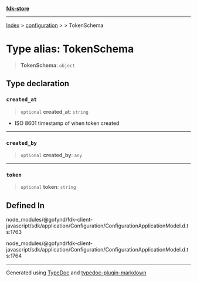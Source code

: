 [**fdk-store**](../../../README.md)
***

[Index](../../../API.md) > [configuration](../../README.md) > [<internal>](../README.md) > TokenSchema

# Type alias: TokenSchema

> **TokenSchema**: `object`

## Type declaration

### `created_at`

> `optional` **created\_at**: `string`

- ISO 8601 timestamp of when token created

***

### `created_by`

> `optional` **created\_by**: `any`

***

### `token`

> `optional` **token**: `string`

## Defined In

node\_modules/@gofynd/fdk-client-javascript/sdk/application/Configuration/ConfigurationApplicationModel.d.ts:1763

node\_modules/@gofynd/fdk-client-javascript/sdk/application/Configuration/ConfigurationApplicationModel.d.ts:1764

***
Generated using [TypeDoc](https://typedoc.org/) and [typedoc-plugin-markdown](https://www.npmjs.com/package/typedoc-plugin-markdown)
